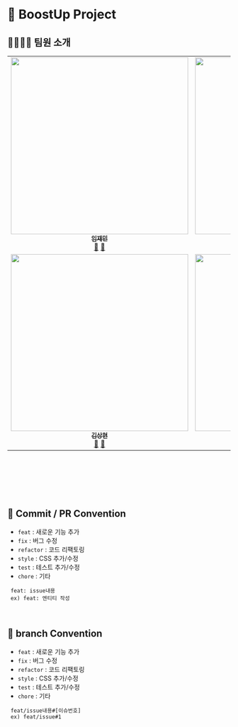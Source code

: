 # 🚀 BoostUp Project
## 👨‍👩‍👧‍👦 팀원 소개

<!-- ALL-CONTRIBUTORS-LIST:START - Do not remove or modify this section -->
<!-- prettier-ignore-start -->
<!-- markdownlint-disable -->
<table>
  <tbody>
    <tr>
      <td align="center"><a href="https://github.com/LimJaeminZ"><img src="https://user-images.githubusercontent.com/96826217/207522331-6c49b2ed-c7a9-45df-9e9d-c2442f5307de.jpg" width="400px;" alt=""/><br /><sub><b>임재민</b></sub></a><br /><a href="https://github.com/boostup-project/boostup-project/commits?author=LimJaeminZ" title="Documentation">📖</a> <a href="https://github.com/boostup-project/boostup-project/pulls?q=is%3Apr+author%3ALimJaeminZ" title="Pull Requests">🏡</a></td>           
      <td align="center"><a href="https://github.com/Quartz614"><img src="https://user-images.githubusercontent.com/96826217/207523159-7ac7ebf8-1e77-4f11-b1f4-b25f8a53125f.jpeg" width="400px;" alt=""/><br /><sub><b>주석영</b></sub></a><br /><a href="https://github.com/boostup-project/boostup-project/commits?author=Quartz614" title="Documentation">📖</a> <a href="https://github.com/boostup-project/boostup-project/pulls?q=is%3Apr+author%3AQuartz614" title="Pull Requests">🏡</a></td>           
      <td align="center"><a href="https://github.com/Mozzi327"><img src="https://user-images.githubusercontent.com/96826217/207523663-38ca521d-cb3e-4510-a010-6eb411d5d557.png" width="400px;" alt=""/><br /><sub><b>조경민</b></sub></a><br /><a href="https://github.com/boostup-project/boostup-project/commits?author=Mozzi327" title="Documentation">📖</a> <a href="https://github.com/boostup-project/boostup-project/pulls?q=is%3Apr+author%3AMozzi327" title="Pull Requests">🏡</a></td>          
      <td align="center"><a href="https://github.com/LeeGoh"><img src="https://user-images.githubusercontent.com/96826217/207792292-34598bae-eaa1-49b9-93c6-6d45aaf94c60.jpg" width="400px;" alt=""/><br /><sub><b>
이규리</b></sub></a><br /><a href="https://github.com/boostup-project/boostup-project/commits?author=LeeGoh" title="Documentation">📖</a> <a href="https://github.com/boostup-project/boostup-project/pulls?q=is%3Apr+author%3ALeeGoh" title="Pull Requests">🏡</a></td>
    </tr>  
    <tr>
      <td align="center"><a href="https://github.com/headring"><img src="https://user-images.githubusercontent.com/96826217/207904534-1b51be90-97d4-42b6-af66-c06c06c4aad7.jpg" width="400px;" alt=""/><br /><sub><b>김상현</b></sub></a><br /><a href="https://github.com/boostup-project/boostup-project/commits?author=headring" title="Documentation">📖</a> <a href="https://github.com/boostup-project/boostup-project/pulls?q=is%3Apr+author%3Aheadring" title="Pull Requests">🏡</a></td>      
      <td align="center"><a href="https://github.com/skynotlimit"><img src="https://user-images.githubusercontent.com/96826217/208035141-339ad699-3832-43be-b271-4ce62c1d18e9.jpg" width="400px;" alt=""/><br /><sub><b>
정하늘</b></sub></a><br /><a href="https://github.com/boostup-project/boostup-project/commits?author=skynotlimit" title="Documentation">📖</a> <a href="https://github.com/boostup-project/boostup-project/pulls?q=is%3Apr+author%3Askynotlimit" title="Pull Requests">🏡</a></td>
      <td align="center"><a href="https://github.com/hun0613"><img src="https://user-images.githubusercontent.com/96826217/208045253-b965dd66-1409-4886-b92a-28de96ca7a0c.png" width="400px;" alt=""/><br /><sub><b>박성훈</b></sub></a><br /><a href="https://github.com/boostup-project/boostup-project/commits?author=hun0613" title="Documentation">📖</a> <a href="https://github.com/boostup-project/boostup-project/pulls?q=is%3Apr+author%3Ahun0613" title="Pull Requests">🏡</a></td>
       <td align="center"><a href="https://github.com/roin09"><img src="https://user-images.githubusercontent.com/96826217/208049822-676e9127-fe7b-4e25-af34-8e84d69ee1d0.jpg" width="400px;" alt=""/><br /><sub><b>김다혜</b></sub></a><br /><a href="https://github.com/boostup-project/boostup-project/commits?author=roin09" title="Documentation">📖</a> <a href="https://github.com/boostup-project/boostup-project/pulls?q=is%3Apr+author%3Aroin09" title="Pull Requests">🏡</a></td>
    </tr>
  </tbody>
</table>

<!-- markdownlint-restore -->
<!-- prettier-ignore-end -->

<!-- ALL-CONTRIBUTORS-LIST:END -->

<br><br><br><br>
<br>

## 💫 Commit / PR Convention
- `feat` : 새로운 기능 추가
- `fix` : 버그 수정
- `refactor` : 코드 리팩토링
- `style` : CSS 추가/수정
- `test` : 테스트 추가/수정
- `chore` : 기타

```
 feat: issue내용
 ex) feat: 엔티티 작성
```

<br>

## 💫 branch Convention
- `feat` : 새로운 기능 추가
- `fix` : 버그 수정
- `refactor` : 코드 리팩토링
- `style` : CSS 추가/수정
- `test` : 테스트 추가/수정
- `chore` : 기타

```
 feat/issue내용#[이슈번호]
 ex) feat/issue#1
```
